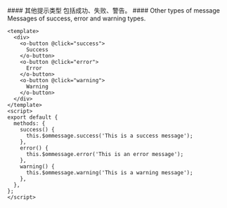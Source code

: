 <cn>
#### 其他提示类型
包括成功、失败、警告。
</cn>

<us>
#### Other types of message
Messages of success, error and warning types.
</us>

```vue
<template>
  <div>
    <o-button @click="success">
      Success
    </o-button>
    <o-button @click="error">
      Error
    </o-button>
    <o-button @click="warning">
      Warning
    </o-button>
  </div>
</template>
<script>
export default {
  methods: {
    success() {
      this.$ommessage.success('This is a success message');
    },
    error() {
      this.$ommessage.error('This is an error message');
    },
    warning() {
      this.$ommessage.warning('This is a warning message');
    },
  },
};
</script>
```
